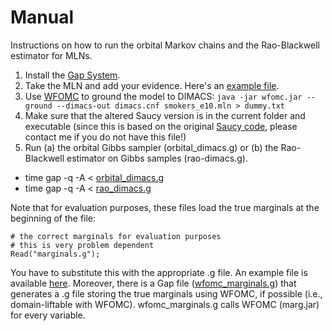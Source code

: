 # Manual #

Instructions on how to run the orbital Markov chains and the Rao-Blackwell estimator for MLNs.


  1. Install the [Gap System](http://www.gap-system.org/).
  1. Take the MLN and add your evidence. Here's an [example file](https://lifted-mcmc.googlecode.com/files/smokers_e10.mln).
  1. Use [WFOMC](http://dtai.cs.kuleuven.be/ml/systems/wfomc/) to ground the model to DIMACS: `java -jar wfomc.jar --ground --dimacs-out dimacs.cnf smokers_e10.mln > dummy.txt`
  1. Make sure that the altered Saucy version is in the current folder and executable (since this is based on the original [Saucy code](http://vlsicad.eecs.umich.edu/BK/SAUCY/), please contact me if you do not have this file!)
  1. Run (a) the orbital Gibbs sampler (orbital\_dimacs.g) or (b) the Rao-Blackwell estimator on Gibbs samples (rao-dimacs.g).
  * time gap -q -A < [orbital\_dimacs.g](https://lifted-mcmc.googlecode.com/files/orbital_dimacs.g)
  * time gap -q -A < [rao\_dimacs.g](https://lifted-mcmc.googlecode.com/files/rao_dimacs.g)

Note that for evaluation purposes, these files load the true marginals
at the beginning of the file:

```
# the correct marginals for evaluation purposes
# this is very problem dependent
Read("marginals.g");
```

You have to substitute this with the appropriate .g file. An example
file is available [here](https://lifted-mcmc.googlecode.com/files/marginals_smokers_e10.g). Moreover, there is a Gap file ([wfomc\_marginals.g](https://lifted-mcmc.googlecode.com/files/wfomc_marginals.g)) that generates a .g file storing the true marginals using WFOMC, if possible (i.e., domain-liftable with WFOMC). wfomc\_marginals.g calls WFOMC (marg.jar) for every variable.